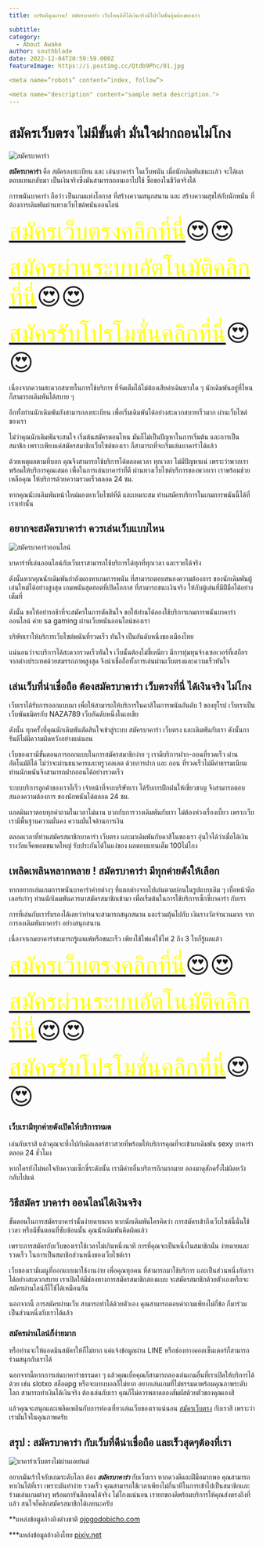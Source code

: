 ```yaml
---
title: การันตีคุณภาพ! สมัครบาคาร่า เว็บไหนดีที่ได้เงินจริงมีโปรโมชั่นคุ้มต้องของเรา

subtitle: 
category:
  - About Awake
author: southblade
date: 2022-12-04T20:59:59.000Z
featureImage: https://i.postimg.cc/Qtdb9Phc/01.jpg

<meta name=”robots” content=”index, follow”>

<meta name="description" content="sample meta description.">
---
```



# สมัครเว็บตรง ไม่มีขั้นต่ำ มั่นใจฝากถอนไม่โกง





![สมัครบาคาร่า](https://i.postimg.cc/Qtdb9Phc/01.jpg)


**สมัครบาคาร่า** คือ สมัครลงทะเบียน และ เล่นบาคาร่า ในเว็บพนัน เมื่อนักเดิมพันชนะแล้ว จะได้ผลตอบแทนกลับมา เป็นเงินจริงซึ่งมันสามารถถอนเอาไปใช้ ซื้อของในชีวิตจริงได้

การพนันบาคาร่า ถือว่า เป็นเกมแห่งโอกาส ที่สร้างความสนุกสนาน และ สร้างความสุขให้กับนักพนัน ที่ต้องการเดิมพันผ่านทางเว็บไซต์พนันออนไลน์ 

 <font size= "8">[<span style="color:yellow">สมัครเว็บตรงคลิกที่นี่</span>](https://nazavip.com/26174/t41626o2r59456244323y2m2l464p4)😍😍</font>

<font size= "8">[<span style="color:yellow">สมัครผ่านระบบอัตโนมัติคลิกที่นี่</span>](https://nazavip.com/26174/t41626o2r59456244323y2m2l464p4)😍😍</font>

<font size= "8">[<span style="color:yellow">สมัครรับโปรโมชั่นคลิกที่นี</span>่](https://nazavip.com/26174/t41626o2r59456244323y2m2l464p4)😍😍</font>

เนื่องจากความสะดวกสบายในการใช้บริการ ที่จัดเต็มได้ไม่ต้องเสียค่าเดินทางใด ๆ นักเดิมพันอยู่ที่ไหน ก็สามารถเดิมพันได้สบาย ๆ  

 

อีกทั้งท่านนักเดิมพันยังสามารถลงทะเบียน เพื่อเริ่มเดิมพันได้อย่างสะดวกสบายเร็วมาก ผ่านเว็บไซต์ของเรา 

 

ไม่ว่าคุณนักเดิมพันจะสนใจ เริ่มต้นสมัครตอนไหน มันก็ไม่เป็นปัญหาในการเริ่มต้น และการเป็นสมาชิก เพราะเพียงแค่สมัครสมาชิกเว็บไซต์ของเรา ก็สามารถที่จะเริ่มเล่นบาคาร่าได้แล้ว 

 

ด้วยเหตุผลตามที่บอก คุณจึงสามารถใช้บริการได้ตลอดเวลา ทุกเวลา ไม่มีปัญหาแน่ เพราะว่าพวกเรา พร้อมให้บริการคุณเสมอ เพื่อในการเล่นบาคาร่าที่ดี ผ่านทางเว็บไซต์บริการของพวกเรา เราพร้อมช่วยเหลือคุณ ให้บริการด้วยความรวดเร็วตลอด 24 ชม. 

 

หากคุณนัะกเดิมพันหน้าใหม่มองหาเว็บไซต์ที่ดี และเหมาะสม ท่านสมัครบริการในเกมการพนันนี้ได้ที่เราเท่านั้น

## อยากจะสมัครบาคาร่า ควรเล่นเว็บแบบไหน





![สมัครบาคาร่าออนไลน์](https://i.postimg.cc/WzQ6y1r7/02.jpg)

บาคาร่าที่เล่นออนไลน์กับเว็บเราสามารถใช้บริการได้ทุกที่ทุกเวลา และรวยได้จริง 

 

ดังนั้นหากคุณนักเดิมพันกำลังมองหาเกมการพนัน ที่สามารถตอบสนองความต้องการ ของนักเดิมพันผู้เล่นใหม่ได้อย่างสูงสุด เกมพนันสุดฮอตที่เปิดโอกาส ที่สามารถชนะเงินจริง ให้กับผู้เล่นที่มีฝีมือได้อย่างเต็มที่ 

 

ดังนั้น ขอให้อย่ารอช้าที่จะสมัครในการตัดสินใจ ขอให้ท่านได้ลองใช้บริการเกมการพนันบาคาร่า ออนไลน์ ค่าย sa gaming ผ่านเว็บพนันออนไลน์ของเรา 

 

บริษัทเราให้บริการเว็บไซต์พนันที่รวดเร็ว ทันใจ เป็นอันดับหนึ่งของเมืองไทย

 

แน่นอนว่าจะบริการได้สะดวกรวดเร็วทันใจ เว็บนั้นต้องไม่ขี้เหนียว มีการทุ่มทุนจ้างเซอเวอร์ที่เสถียรจากต่างประเทศด้วยสมรรถภาพสูงสุด จึงน่าเชื่อถือทั้งการเล่นผ่านเว็บตรงและความเร็วทันใจ

##  เล่นเว็บที่น่าเชื่อถือ ต้องสมัครบาคาร่า เว็บตรงที่นี่ ได้เงินจริง ไม่โกง


เว็บเราได้รับการออกแบบมา เพื่อให้สามารถให้บริการในคาสิโนการพนันอันดับ 1 ของยุโรป เว็บเราเป็นเว็บพันธมิตรกับ NAZA789 เว็บอันดับหนึ่งในเอเชีย

 

ดังนั้น ทุกครั้งที่คุณนักเดิมพันตัดสินใจเข้าสู่ระบบ  สมัครบาคาร่า เว็บตรง และเดิมพันกับเรา ดังนั้นการันตีไม่มีความผิดหวังอย่างแน่นอน

 

เว็บของเรามีขั้นตอนการออกแบบในการสมัครสมาชิกง่าย ๆ  เรามีบริการฝาก-ถอนที่รวดเร็ว ผ่านอัตโนมัติได้ ไม่ว่าจะผ่านธนาคารและทรูวอลเลต ด้วยการฝาก และ ถอน ที่รวดเร็วไม่มีค่าธรรมเนียม ท่านนักพนันจึงสามารถฝากถอนได้อย่างรวดเร็ว 

 

ระบบบริการลูกค้าของเราก็เร็ว เจ้าหน้าที่จากบริษัทเรา ได้รับการฝึกฝนให้เชี่ยวชาญ จึงสามารถตอบสนองความต้องการ ของนักพนันได้ตลอด 24 ชม.

 

 แอดมินเราตอบทุกคำถามในเวลาไม่นาน บวกกับการวางเดิมพันกับเรา ไม่ต้องห่วงเรื่องเบี้ยว เพราะเว็บเรามีพื้นฐานความมั่นคง ความมั่นใจด้านการเงิน 

 

ตลอดเวลาที่ท่านสมัครสมาชิกบาคาร่า เว็บตรง และมาเดิมพันกับคาสิโนของเรา อุ่นใจได้ว่าเมื่อได้เงินรางวัลแจ็คพอตขนาดใหญ่ รับประกันได้ในแง่ของ ผลตอบแทนเต็ม 100ไม่โกง

## เพลิดเพลินหลากหลาย ! สมัครบาคาร่า มีทุกค่ายดังให้เลือก



หากอยากเล่นเกมการพนันบาคาร่าค่ายต่างๆ ที่แตกต่างจากไปเล่นตามบ่อนในรูปแบบเดิม ๆ เบื่อหน้าดีลเลอร์เก่าๆ ท่านนักเิดมพันควรมาสมัครสมาชิกเข้ามา เพื่อเริ่มต้นในการใช้บริการเซ็กซี่บาคาร่า กับเรา 

 

การที่เล่นกับเรารับรองได้เลยว่าท่านจะสามารถสนุกสนาน และร่วมลุ้นไปกับ เงินรางวัลจำนวนมาก จากการลงเดิมพันบาคาร่า อย่างสนุกสนาน 

 

เนื่องจาเกมบาคาร่าสามารถรู้ผลแพ้หรือชนะเร็ว เพียงใช้ไพ่แค่ใช้ไพ่ 2 ถึง 3 ใบก็รู้ผลแล้ว

<font size= "8">[<span style="color:yellow">สมัครเว็บตรงคลิกที่นี่</span>](https://nazavip.com/26174/t41626o2r59456244323y2m2l464p4)😍😍</font>

<font size= "8">[<span style="color:yellow">สมัครผ่านระบบอัตโนมัติคลิกที่นี่</span>](https://nazavip.com/26174/t41626o2r59456244323y2m2l464p4)😍😍</font>

<font size= "8">[<span style="color:yellow">สมัครรับโปรโมชั่นคลิกที่นี</span>่](https://nazavip.com/26174/t41626o2r59456244323y2m2l464p4)😍😍</font>

### เว็บเรามีทุกค่ายดังเปิดให้บริการหมด



 เล่นกับเราสิ แล้วคุณจะทึ่งไปกับดีลเลอร์สาวสวยที่พร้อมให้บริการคุณที่จะเข้ามาเดิมพัน sexy บาคาร่าตลอด 24 ชั่วโมง

หากใครยังไม่พอใจกับความเซ็กซี่ระดับนั้น เรามีค่ายอื่นบริการอีกมากมาย ลองมาดุสักครั้งไม่ผิดหวังกลับไปแน่



## วิธีสมัคร บาคาร่า ออนไลน์ได้เงินจริง


ขั้นตอนในการสมัครบาคาร่านั้นง่ายดายมาก หากนักเดิมพันใครคิดว่า การสมัครเข้าถึงเว็บไซต์นี้นั่นใช้เวลา หรือมีขั้นตอนที่ซับซ้อนนั้น คุณนักเดิมพันคิดผิดแล้ว

 

เพราะการสมัครกับเว็บของเราใช้เวลาไม่เกินหนึ่งนาที การที่คุณจะเป็นหนึ่งในสมาชิกนั่น ง่ายดายและรวดเร็ว ในการเป็นสมาชิกส่วนหนึ่งของเว็บไซต์เรา

 

เว็บของเรามีเมนูที่ออกแบบมาใช้งานง่าย เพื่อคุณทุกคน ที่สามารถมาใช้บริการ และเป็นส่วนหนึ่งกับเรา ได้อย่างสะดวกสบาย เราเปิดให้มีช่องทางการสมัครสมาชิกสองแบบ จะสมัครสมาชิกด้วยตัวเองหรือจะสมัครผ่านไลน์ก็ไใช้ได้เหมือนกัน

 

 นอกจากนี้ การสมัครผ่านเว็บ สามารถทำได้ด้วยตัวเอง คุณสามารถตอบคำถามเพียงไม่กี่ข้อ ก็มาร่วมเป็นส่วนหนึ่งกับเราได้แล้ว

### สมัครผ่านไลน์ก็ง่ายมาก

หรือท่านจะให้แอดมินสมัครให้ก็ไม่ยาก แค่แจ้งข้อมูลผ่าน LINE หรือช่องทางคอลเซ็นเตอร์ก็สามารถร่วมสนุกกับเราได้ 

 

นอกจากนี้หากการเล่นบาคาร่าธรรมดา ๆ แล้วคุณเบื่อคุณก็สามารถลองเล่นเกมอื่นที่เราเปิดให้บริการได้ด้วย เช่น slotxo สล็อตpg หรือจะแทงบอลก็ไม่ยาก  อยากเล่นเกมที่ไม่ธรรมดาพร้อมคุณภาพระดับโลก สามารถทำเงินได้เงินจริง ต้องเล่นกับเรา คุณก็ไม่ควรพลาดลองสัมผัสด้วยตัวของคุณเองสิ 

 

แล้วคุณจะสนุกและเพลิดเพลินกับการท่องเที่ยวเล่นเว็บของเราแน่นอน [สมัครเว็บตรง](registerwebtong) กับเราสิ เพราะว่า เรามั่นใจในคุณภาพครับ

## สรุป : สมัครบาคาร่า กับเว็บที่ดีน่าเชื่อถือ และเร็วสุดๆต้องที่เรา



![บาคาร่าเว็บตรงไม่ผ่านเอเย่นต์](https://i.postimg.cc/15qKqDh7/03.jpg)

อยากมันเร้าใจกับเกมระดับโลก ต้อง ***สมัครบาคาร่า*** กับเว็บเรา หากดวงดีและฝีมือมากพอ คุณสามารถหาเงินได้ที่เรา เพราะมันทำง่าย รวดเร็ว คุณสามารถใช้เวลาเพียงไม่กี่นาทีในการเข้าไปเป็นสมาชิกและร่วมเล่นเกมต่างๆ พร้อมการันตีถอนได้จริง ไม่โกงแน่นอน เรายกของดีพร้อมบริการให้คุณส่งตรงถึงที่แล้ว สนใจก็คลิกสมัครสมาชิกได้เลยนะครับ

 

**แหล่งข้อมูลอ้างอิงต่างชาติ [ojogodobicho.com](https://www.ojogodobicho.com/index.htm)

 

***แหล่งข้อมูลอ้างอิงไทย [pixiv.net](https://www.pixiv.net/en/)













